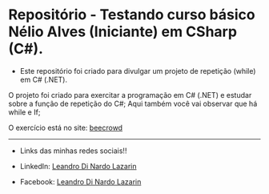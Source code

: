 # Repositório - Testando curso básico Nélio Alves (Iniciante) em CSharp (C#).

* Este repositório foi criado para divulgar um projeto de repetição (while) em C# (.NET).

O projeto foi criado para exercitar a programação em C# (.NET) e estudar sobre a função de repetição do C#; 
Aqui também você vai observar que há while e If;

O exercício está no site: [beecrowd](https://www.beecrowd.com.br/judge/pt)

**********************************************************************************

* Links das minhas redes sociais!!

* LinkedIn: 
[Leandro Di Nardo Lazarin](https://www.linkedin.com/in/leandro-di-nardo-lazarin-694a59236/)

* Facebook:
[Leandro Di Nardo Lazarin](https://www.facebook.com/leandro.dinardolazarin)
